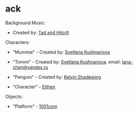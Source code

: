 # ack

Background Music:

- Created by: [Tad and Hitcrtl](https://opengameart.org/content/dryads-feast)

Characters:

- "Mummie" - Created by: [Svetlana Kushnariova](https://opengameart.org/content/mummies)

- "Tommi" - Created by: [Svetlana Kushnariova](https://opengameart.org/content/captive-tomi). email: lana-chan@yandex.ru

- "Penguin" - Created by: [Kelvin Shadewing](http://kyrodianlegends.com/)

- "Character" - [Elthen](https://www.patreon.com/elthen)

Objects:

- "Platform" - [1001com](1001.com)